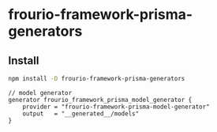 # frourio-framework-prisma-generators

## Install

```bash
npm install -D frourio-framework-prisma-generators
```

```prisma
// model generator
generator frourio_framework_prisma_model_generator {
    provider = "frourio-framework-prisma-model-generator"
    output   = "__generated__/models"
}
```
